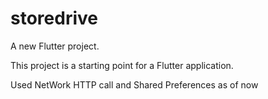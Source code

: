 # storedrive

A new Flutter project.


This project is a starting point for a Flutter application.

Used NetWork HTTP call and Shared Preferences as of now
